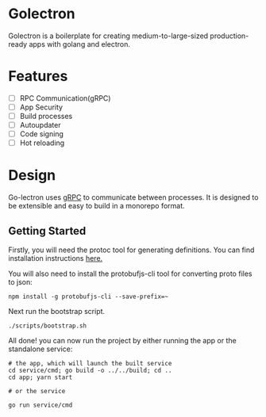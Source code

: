 # Golectron

Golectron is a boilerplate for creating medium-to-large-sized production-ready apps with golang and electron.

# Features

- [ ] RPC Communication(gRPC)
- [ ] App Security
- [ ] Build processes
- [ ] Autoupdater
- [ ] Code signing
- [ ] Hot reloading

# Design

Go-lectron uses [gRPC](https://grpc.io/) to communicate between processes. It is designed to be extensible and easy to build in a monorepo format.

## Getting Started

Firstly, you will need the protoc tool for generating definitions. You can find installation instructions [here.](https://grpc.io/docs/protoc-installation/)

You will also need to install the protobufjs-cli tool for converting proto files to json:
```
npm install -g protobufjs-cli --save-prefix=~ 
```

Next run the bootstrap script.
```
./scripts/bootstrap.sh
```

All done! you can now run the project by either running the app or the standalone service:
```
# the app, which will launch the built service
cd service/cmd; go build -o ../../build; cd ..
cd app; yarn start

# or the service

go run service/cmd
```


